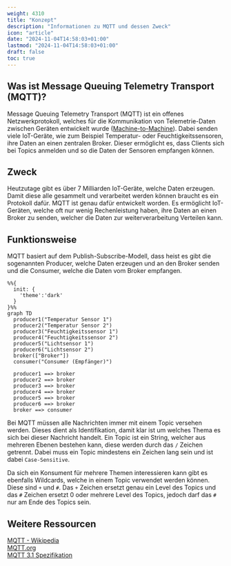 ```yaml
---
weight: 4310
title: "Konzept"
description: "Informationen zu MQTT und dessen Zweck"
icon: "article"
date: "2024-11-04T14:58:03+01:00"
lastmod: "2024-11-04T14:58:03+01:00"
draft: false
toc: true
---
```


## Was ist Message Queuing Telemetry Transport (MQTT)?

Message Queuing Telemetry Transport (MQTT) ist ein offenes Netzwerkprotokoll,
welches für die Kommunikation von Telemetrie-Daten zwischen Geräten entwickelt
wurde ([Machine-to-Machine](https://de.wikipedia.org/wiki/Machine_to_Machine)). Dabei senden viele IoT-Geräte, wie zum Beispiel
Temperatur- oder Feuchtigkeitssensoren, ihre Daten an einen zentralen Broker.
Dieser ermöglicht es, dass Clients sich bei Topics anmelden und so die Daten
der Sensoren empfangen können.

## Zweck

Heutzutage gibt es über 7 Milliarden IoT-Geräte, welche Daten erzeugen.
Damit diese alle gesammelt und verarbeitet werden können braucht es ein
Protokoll dafür. MQTT ist genau dafür entwickelt worden. Es ermöglicht
IoT-Geräten, welche oft nur wenig Rechenleistung haben, ihre Daten an einen
Broker zu senden, welcher die Daten zur weiterverarbeitung Verteilen kann.

## Funktionsweise

MQTT basiert auf dem Publish-Subscribe-Modell, dass heist es gibt die
sogenannten Producer, welche Daten erzeugen und an den Broker senden und die
Consumer, welche die Daten vom Broker empfangen.

```mermaid
%%{
  init: {
    'theme':'dark'
  }
}%%
graph TD
  producer1("Temperatur Sensor 1")
  producer2("Temperatur Sensor 2")
  producer3("Feuchtigkeitssensor 1")
  producer4("Feuchtigkeitssensor 2")
  producer5("Lichtsensor 1")
  producer6("Lichtsensor 2")
  broker(["Broker"])
  consumer("Consumer (Empfänger)")

  producer1 ==> broker
  producer2 ==> broker
  producer3 ==> broker
  producer4 ==> broker
  producer5 ==> broker
  producer6 ==> broker
  broker ==> consumer
```

Bei MQTT müssen alle Nachrichten immer mit einem Topic versehen werden. Dieses
dient als Identifikation, damit klar ist um welches Thema es sich bei dieser
Nachricht handelt. Ein Topic ist ein String, welcher aus mehreren Ebenen
bestehen kann, diese werden durch das `/` Zeichen getrennt. Dabei muss ein Topic
mindestens ein Zeichen lang sein und ist dabei `Case-Sensitive`.

Da sich ein Konsument für mehrere Themen interessieren kann gibt es ebenfalls
Wildcards, welche in einem Topic verwendet werden können. Diese sind `+` und
`#`. Das `+` Zeichen ersetzt genau ein Level des Topics und das `#` Zeichen
ersetzt 0 oder mehrere Level des Topics, jedoch darf das `#` nur am Ende des
Topics sein.

## Weitere Ressourcen

[MQTT - Wikipedia](https://de.wikipedia.org/wiki/MQTT)  
[MQTT.org](https://mqtt.org/)  
[MQTT 3.1 Spezifikation](https://public.dhe.ibm.com/software/dw/webservices/ws-mqtt/mqtt-v3r1.html)  
